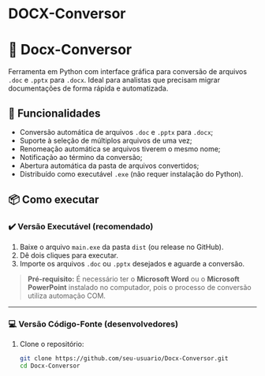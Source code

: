 # DOCX-Conversor

# 📝 Docx-Conversor

Ferramenta em Python com interface gráfica para conversão de arquivos `.doc` e `.pptx` para `.docx`. Ideal para analistas que precisam migrar documentações de forma rápida e automatizada.

## 🚀 Funcionalidades

- Conversão automática de arquivos `.doc` e `.pptx` para `.docx`;
- Suporte à seleção de múltiplos arquivos de uma vez;
- Renomeação automática se arquivos tiverem o mesmo nome;
- Notificação ao término da conversão;
- Abertura automática da pasta de arquivos convertidos;
- Distribuído como executável `.exe` (não requer instalação do Python).

## 📦 Como executar

### ✔️ Versão Executável (recomendado)

1. Baixe o arquivo `main.exe` da pasta `dist` (ou release no GitHub).
2. Dê dois cliques para executar.
3. Importe os arquivos `.doc` ou `.pptx` desejados e aguarde a conversão.

> **Pré-requisito:** É necessário ter o **Microsoft Word** ou o **Microsoft PowerPoint** instalado no computador, pois o processo de conversão utiliza automação COM.

---

### 💻 Versão Código-Fonte (desenvolvedores)

1. Clone o repositório:
   ```bash
   git clone https://github.com/seu-usuario/Docx-Conversor.git
   cd Docx-Conversor
